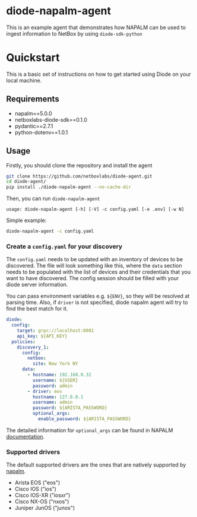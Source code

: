 # diode-napalm-agent

This is an example agent that demonstrates how NAPALM can be used to ingest information to NetBox by using `diode-sdk-python`

# Quickstart

This is a basic set of instructions on how to get started using Diode on your local machine.

## Requirements

- napalm==5.0.0
- netboxlabs-diode-sdk==0.1.0
- pydantic==2.7.1
- python-dotenv==1.0.1

## Usage

Firstly, you should clone the repository and install the agent 
```bash
git clone https://github.com/netboxlabs/diode-agent.git
cd diode-agent/
pip install ./diode-napalm-agent --no-cache-dir
```

Then, you can run `diode-napalm-agent`

```
usage: diode-napalm-agent [-h] [-V] -c config.yaml [-e .env] [-w N]
```

Simple example:
```bash
diode-napalm-agent -c config.yaml
```

### Create a `config.yaml` for your discovery

The `config.yaml` needs to be updated with an inventory of devices to be discovered. The file will look something like this, where the `data` section needs to be populated with the list of devices and their credentials that you want to have discovered. The config session should be filled with your diode server information.

You can pass environment variables e.g. `${ENV}`, so they will be resolved at parsing time. Also, if `driver` is not specified, diode napalm agent will try to find the best match for it.

```yaml
diode:
  config:
    target: grpc://localhost:8081
    api_key: ${API_KEY}
  policies:  
    discovery_1:
      config:
        netbox:
          site: New York NY
      data:
        - hostname: 192.168.0.32
          username: ${USER}
          password: admin
        - driver: eos
          hostname: 127.0.0.1
          username: admin
          password: ${ARISTA_PASSWORD}
          optional_args:
            enable_password: ${ARISTA_PASSWORD}
```

The detailed information for `optional_args` can be found in NAPALM [documentation](https://napalm.readthedocs.io/en/latest/support/#optional-arguments).

### Supported drivers
The default supported drivers are the ones that are natively supported by [napalm](https://napalm.readthedocs.io/en/latest/#supported-network-operating-systems).
- Arista EOS ("eos")
- Cisco IOS ("ios")
- Cisco IOS-XR ("iosxr")
- Cisco NX-OS ("nxos")
- Juniper JunOS ("junos")